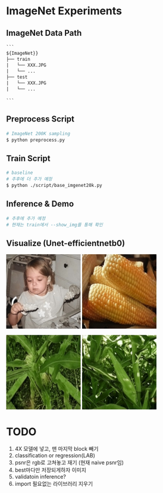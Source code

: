 # ImageNet Experiments
## ImageNet Data Path 

```
​```
${ImageNet}}
├── train
|   └── XXX.JPG
|   └── ...
├── test
|   └── XXX.JPG
|   └── ...

​```
```

## Preprocess Script

```bash
# ImageNet 200K sampling
$ python preprocess.py
```

## Train Script
```bash
# baseline
# 추후에 더 추가 예정
$ python ./script/base_imgenet20k.py
```

## Inference & Demo
```bash
# 추후에 추가 예정
# 현재는 train에서 --show_img를 통해 확인
```

## Visualize (Unet-efficientnetb0)
<!-- ![ex_screenshot](./imgs/5.jpg){: width="256" height="256"}
![ex_screenshot](./imgs/14.jpg){: width="256" height="256"}
![ex_screenshot](./imgs/19.jpg){: width="256" height="256"}
![ex_screenshot](./imgs/38.jpg){: width="256" height="256"} -->

<img src="./imgs/5.jpg" width="200" height="200"> <img src="./imgs/14.jpg" width="200" height="200">

<img src="./imgs/19.jpg" width="200" height="200"> <img src="./imgs/38.jpg" width="200" height="200">





# TODO
1. 4X 모델에 넣고, 맨 마지막 block 빼기
2. classification or regression(LAB)
3. psnr은 rgb로 고쳐놓고 재기 (현재 naive psnr임)
4. best마다만 저장되게하자 이미지
5. validatoin inference?
6. import 필요없는 라이브러리 지우기